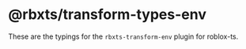 # @rbxts/transform-types-env
These are the typings for the `rbxts-transform-env` plugin for roblox-ts.